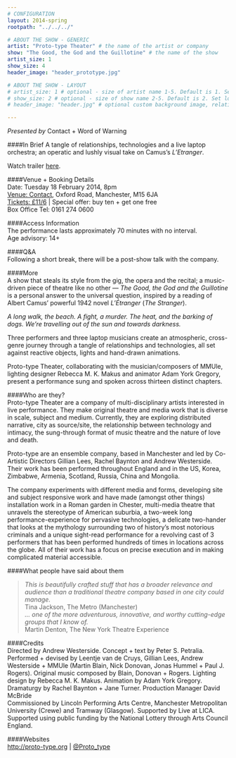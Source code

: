 ```yaml
---
# CONFIGURATION
layout: 2014-spring
rootpath: "../../../"

# ABOUT THE SHOW - GENERIC
artist: "Proto-type Theater" # the name of the artist or company
show: "The Good, the God and the Guillotine" # the name of the show
artist_size: 1
show_size: 4
header_image: "header_prototype.jpg"

# ABOUT THE SHOW - LAYOUT
# artist_size: 1 # optional - size of artist name 1-5. Default is 1. Set longer names to lower values
# show_size: 2 # optional - size of show name 2-5. Default is 2. Set longer names to lower values
# header_image: "header.jpg" # optional custom background image, relative to current page

---
```

*Presented by* Contact + Word of Warning     

####In Brief
A tangle of relationships, technologies and a live laptop orchestra; an operatic and lushly visual take on Camus’s *L’Etranger*.
        
Watch trailer [here](http://vimeo.com/75048789).        
        
####Venue + Booking Details    
Date: Tuesday 18 February 2014, 8pm     
[Venue: Contact](http://contactmcr.com/visit/getting-here), Oxford Road, Manchester, M15 6JA    
[Tickets: £11/6](https://contactmcr.com/whats-on/12664-proto-type-theater-the-good-the-god-and-the-guillotine/booking) | Special offer: buy ten + get one free    
Box Office Tel: 0161 274 0600     
        
####Access Information        
The performance lasts approximately 70 minutes with no interval.         
Age advisory: 14+        
         
####Q&A        
Following a short break, there will be a post-show talk with the company.
          
####More            
A show that steals its style from the gig, the opera and the recital; a music-driven piece of theatre like no other — *The Good, the God and the Guillotine* is a personal answer to the universal question, inspired by a reading of Albert Camus’ powerful 1942 novel *L’Étranger* (*The Stranger*).        
          
*A long walk, the beach. A fight, a murder. The heat, and the barking of dogs. We’re travelling out of the sun and towards darkness.*        
        
Three performers and three laptop musicians create an atmospheric, cross-genre journey through a tangle of relationships and technologies, all set against reactive objects, lights and hand-drawn animations.         
            
Proto-type Theater, collaborating with the musician/composers of MMUle, lighting designer Rebecca M. K. Makus and animator Adam York Gregory, present a performance sung and spoken across thirteen distinct chapters.       
       
####Who are they?    
Proto-type Theater are a company of multi-disciplinary artists interested in live performance. They make original theatre and media work that is diverse in scale, subject and medium. Currently, they are exploring distributed narrative, city as source/site, the relationship between technology and intimacy, the sung-through format of music theatre and the nature of love and death.        

Proto-type are an ensemble company, based in Manchester and led by Co-Artistic Directors Gillian Lees, Rachel Baynton and Andrew Westerside. Their work has been performed throughout England and in the US, Korea, Zimbabwe, Armenia, Scotland, Russia, China and Mongolia.      

The company experiments with different media and forms, developing site and subject responsive work and have made (amongst other things) installation work in a Roman garden in Chester, multi-media theatre that unravels the stereotype of American suburbia, a two-week long performance-experience for pervasive technologies, a delicate two-hander that looks at the mythology surrounding two of history’s most notorious criminals and a unique sight-read performance for a revolving cast of 3 performers that has been performed hundreds of times in locations across the globe. All of their work has a focus on precise execution and in making complicated material accessible.
             
####What people have said about them     
>*This is beautifully crafted stuff that has a broader relevance and audience than a traditional theatre company based in one city could manage.*<br>Tina Jackson, The Metro (Manchester)        
>*... one of the more adventurous, innovative, and worthy cutting-edge groups that I know of.*<br>Martin Denton, The New York Theatre Experience        
                     
####Credits    
Directed by Andrew Westerside. Concept + text by Peter S. Petralia. Performed + devised by Leentje van de Cruys, Gillian Lees, Andrew Westerside + MMUle (Martin Blain, Nick Donovan, Jonas Hummel + Paul J. Rogers). Original music composed by Blain, Donovan + Rogers. Lighting design by Rebecca M. K. Makus. Animation by Adam York Gregory. Dramaturgy by Rachel Baynton + Jane Turner. Production Manager David McBride             
Commissioned by Lincoln Performing Arts Centre, Manchester Metropolitan University (Crewe) and Tramway (Glasgow). Supported by Live at LICA. Supported using public funding by the National Lottery through Arts Council England.         
    
####Websites        
<http://proto-type.org> | [@Proto_type](https://twitter.com/Proto_type)
